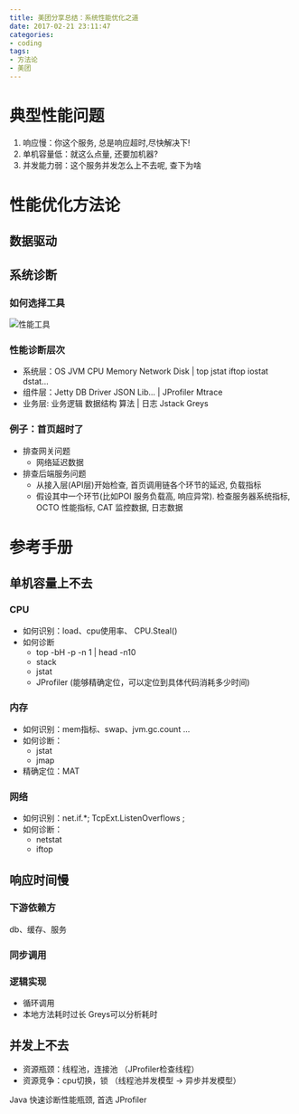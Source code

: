 ```yaml
---
title: 美团分享总结：系统性能优化之道
date: 2017-02-21 23:11:47
categories:
- coding
tags:
- 方法论
- 美团
---
```

# 典型性能问题
1. 响应慢：你这个服务, 总是响应超时,尽快解决下!
2. 单机容量低：就这么点量, 还要加机器?
3. 并发能力弱：这个服务并发怎么上不去呢, 查下为啥

# 性能优化方法论
## 数据驱动
## 系统诊断
### 如何选择工具
![性能工具][1]

### 性能诊断层次
- 系统层：OS JVM CPU Memory Network Disk | top jstat iftop iostat dstat...
- 组件层：Jetty DB Driver JSON Lib... | JProfiler Mtrace
- 业务层: 业务逻辑 数据结构 算法 | 日志 Jstack Greys

### 例子：首页超时了
- 排查网关问题
  * 网络延迟数据
- 排查后端服务问题
  * 从接入层(API层)开始检查, 首页调用链各个环节的延迟, 负载指标
  * 假设其中一个环节(比如POI 服务负载高, 响应异常). 检查服务器系统指标, OCTO 性能指标, CAT 监控数据, 日志数据 

# 参考手册
## 单机容量上不去
### CPU
- 如何识别：load、cpu使用率、 CPU.Steal()
- 如何诊断
  * top -bH -p <pid> -n 1 | head -n10
  * stack
  * jstat
  * JProfiler (能够精确定位，可以定位到具体代码消耗多少时间)
### 内存
- 如何识别：mem指标、swap、jvm.gc.count …
- 如何诊断：
  * jstat
  * jmap
- 精确定位：MAT
### 网络
- 如何识别：net.if.*; TcpExt.ListenOverflows ;
- 如何诊断：
  * netstat
  * iftop

## 响应时间慢
### 下游依赖方
db、缓存、服务
### 同步调用
### 逻辑实现
- 循环调用
- 本地方法耗时过长 Greys可以分析耗时

## 并发上不去
- 资源瓶颈：线程池，连接池 （JProfiler检查线程）
- 资源竞争：cpu切换，锁 （线程池并发模型 -> 异步并发模型）

Java 快速诊断性能瓶颈, 首选 JProfiler



  [1]: http://7xpw11.com1.z0.glb.clouddn.com/performance-tool.png